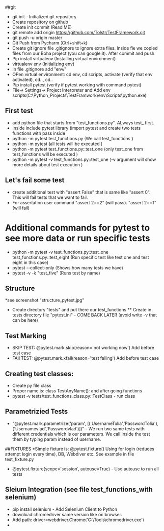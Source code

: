 
##git 
* git init - Initialized git repository
* Create repository on github
* Create init commit (Read ME)
* git remote add origin https://github.com/Tolstr/TestFramework.git
* git push -u origin master
* Git Push from Pycharm (Ctrl+shift+k)
* Create git ignore file .gitignore to ignore extra files. Inside fie we copied files from our Boha project (you can google it). After commit and push.
* Pip install virtualenv (Installing virtual environment)
* virtualenv env (Initializing env)
* In file .gitignore add "env/" 
* OPen virtual environment: cd env, cd scripts, activate (verify that env activated), cd.., cd..
* Pip install pytest (verify if pytest working with command pytest)
* File-> Settings-> Project Interpreter and Add env scripts(C:\Python_Projects\TestFramwork\env\Scripts\python.exe)
## First test
* add python file that starts from "test_functions.py". ALways test_ first.
* Inside include pytest library (import pytest and create two tests functions with pass inside
* python -m  pytest test_functions.py (We call test_functions )
* python -m  pytest  (all tests will be executed )
* python -m  pytest test_functions.py::test_one (only test_one  from test_functions  will be executed )
* python -m  pytest -v test_functions.py::test_one (-v argument will show more details about test execution )
## Let's fail some test
* create additional test with "assert False" that is same like "assert 0". This will fail tests that we want to fail.
* For assertation user command "assert 2==2" (will pass). "assert 2==1" (will fail)
# Additional commands for pytest to see more data or run specific tests
* python -m  pytest -v test_functions.py::test_one test_functions.py::test_eight (Run specific test like test one and test eight in this case)
* pytest --collect-only (Shows how many tests we have)
* pytest -v -k "test_five" (Runs test by name)
## Structure
*see screenshot "structure_pytest.jpg"
* Create directory "tests" and put there our test_functions 
** Create in tests directory file "pytest.ini" - COME BACK LATER (avoid write -v that can be here)
## Test Marking 
* SKIP TEST: @pytest.mark.skip(reason='not working now')   Add before test case 
* FAil TEST: @pytest.mark.xfail(reason='test failing')      Add  before test case
## Creating test classes:
* Create py file class
* Proper name is: class TestAnyName(): and after going functions
* pytest -v tests/test_functions_class.py::TestClass  - run class 

## Parametrizied Tests
* "@pytest.mark.parametrize('param', [('UsernameTolia','PasswordTolia'),('Usernamevlad','Passwordvlad')])" - We run two same tests with different credentials which is our parameters. We call inside the test them by typing param instead of username.

##FIXTURES
*Simple fixture is: @pytest.fixture()    Using for login (reduces attempt login every time), DB, Webdiver etc. See example in file test_fixture.py
* @pytest.fixture(scope='session', autouse=True) - Use autouse to run all tests

## Sleium Integration (see file test_functions_with selenium)
* pip install selenium - Add Selenium Client to Python
* download chromedriver  same version like on browser.
* Add path: driver=webdriver.Chrome('C:\Tools\chromedriver.exe')
* 

